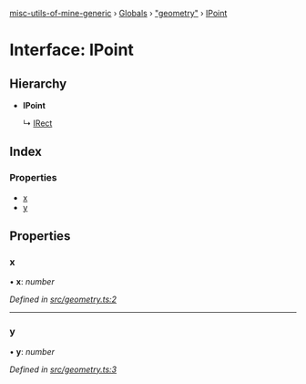 [misc-utils-of-mine-generic](../README.md) › [Globals](../globals.md) › ["geometry"](../modules/_geometry_.md) › [IPoint](_geometry_.ipoint.md)

# Interface: IPoint

## Hierarchy

* **IPoint**

  ↳ [IRect](_geometry_.irect.md)

## Index

### Properties

* [x](_geometry_.ipoint.md#x)
* [y](_geometry_.ipoint.md#y)

## Properties

###  x

• **x**: *number*

*Defined in [src/geometry.ts:2](https://github.com/cancerberoSgx/misc-utils-of-mine/blob/8ac077d/misc-utils-of-mine-generic/src/geometry.ts#L2)*

___

###  y

• **y**: *number*

*Defined in [src/geometry.ts:3](https://github.com/cancerberoSgx/misc-utils-of-mine/blob/8ac077d/misc-utils-of-mine-generic/src/geometry.ts#L3)*
